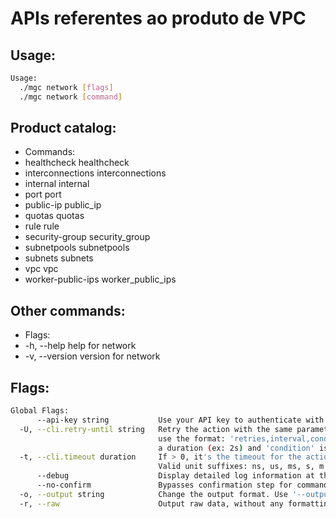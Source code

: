 # APIs referentes ao produto de VPC

## Usage:
```bash
Usage:
  ./mgc network [flags]
  ./mgc network [command]
```

## Product catalog:
- Commands:
- healthcheck       healthcheck
- interconnections  interconnections
- internal          internal
- port              port
- public-ip         public_ip
- quotas            quotas
- rule              rule
- security-group    security_group
- subnetpools       subnetpools
- subnets           subnets
- vpc               vpc
- worker-public-ips worker_public_ips

## Other commands:
- Flags:
- -h, --help      help for network
- -v, --version   version for network

## Flags:
```bash
Global Flags:
      --api-key string           Use your API key to authenticate with the API
  -U, --cli.retry-until string   Retry the action with the same parameters until the given condition is met. The flag parameters
                                 use the format: 'retries,interval,condition', where 'retries' is a positive integer, 'interval' is
                                 a duration (ex: 2s) and 'condition' is a 'engine=value' pair such as "jsonpath=expression"
  -t, --cli.timeout duration     If > 0, it's the timeout for the action execution. It's specified as numbers and unit suffix.
                                 Valid unit suffixes: ns, us, ms, s, m and h. Examples: 300ms, 1m30s
      --debug                    Display detailed log information at the debug level
      --no-confirm               Bypasses confirmation step for commands that ask a confirmation from the user
  -o, --output string            Change the output format. Use '--output=help' to know more details.
  -r, --raw                      Output raw data, without any formatting or coloring
```

